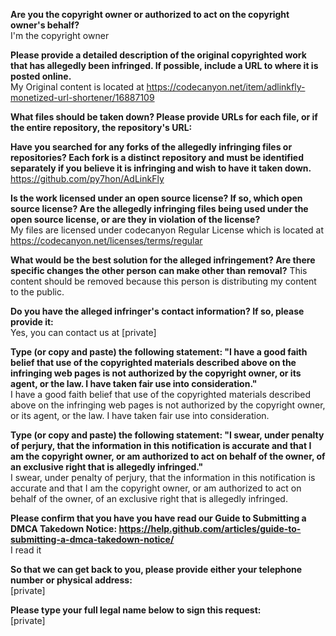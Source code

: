 **Are you the copyright owner or authorized to act on the copyright owner's behalf?**  
I'm the copyright owner

**Please provide a detailed description of the original copyrighted work that has allegedly been infringed. If possible, include a URL to where it is posted online.**  
My Original content is located at https://codecanyon.net/item/adlinkfly-monetized-url-shortener/16887109

**What files should be taken down? Please provide URLs for each file, or if the entire repository, the repository's URL:**  

**Have you searched for any forks of the allegedly infringing files or repositories? Each fork is a distinct repository and must be identified separately if you believe it is infringing and wish to have it taken down.**  
https://github.com/py7hon/AdLinkFly

**Is the work licensed under an open source license? If so, which open source license? Are the allegedly infringing files being used under the open source license, or are they in violation of the license?**  
My files are licensed under codecanyon Regular License which is located at https://codecanyon.net/licenses/terms/regular

**What would be the best solution for the alleged infringement? Are there specific changes the other person can make other than removal?**
This content should be removed because this person is distributing my content to the public.

**Do you have the alleged infringer's contact information? If so, please provide it:**  
Yes, you can contact us at [private]

**Type (or copy and paste) the following statement: "I have a good faith belief that use of the copyrighted materials described above on the infringing web pages is not authorized by the copyright owner, or its agent, or the law. I have taken fair use into consideration."**  
I have a good faith belief that use of the copyrighted materials described above on the infringing web pages is not authorized by the copyright owner, or its agent, or the law. I have taken fair use into consideration.

**Type (or copy and paste) the following statement: "I swear, under penalty of perjury, that the information in this notification is accurate and that I am the copyright owner, or am authorized to act on behalf of the owner, of an exclusive right that is allegedly infringed."**  
I swear, under penalty of perjury, that the information in this notification is accurate and that I am the copyright owner, or am authorized to act on behalf of the owner, of an exclusive right that is allegedly infringed.

**Please confirm that you have you have read our Guide to Submitting a DMCA Takedown Notice: https://help.github.com/articles/guide-to-submitting-a-dmca-takedown-notice/**  
I read it

**So that we can get back to you, please provide either your telephone number or physical address:**  
[private]

**Please type your full legal name below to sign this request:**  
[private]
